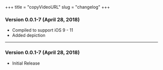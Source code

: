 +++
title = "copyVideoURL"
slug = "changelog"
+++

### Version 0.0.1-7 (April 28, 2018)

- Compiled to support iOS 9 - 11
- Added depiction

---

### Version 0.0.1-7 (April 28, 2018)

- Initial Release
